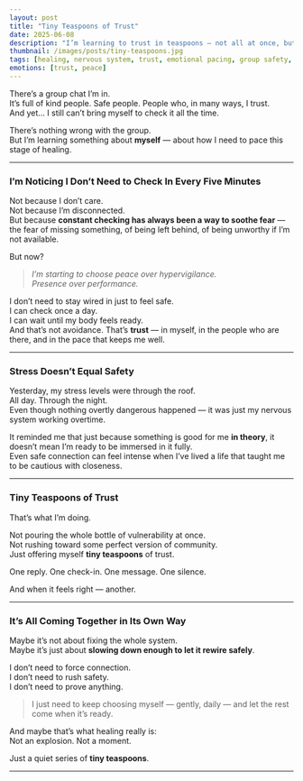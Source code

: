 ```yaml
---
layout: post
title: "Tiny Teaspoons of Trust"
date: 2025-06-08
description: "I’m learning to trust in teaspoons — not all at once, but slowly, softly, on my own terms. And that’s enough."
thumbnail: /images/posts/tiny-teaspoons.jpg
tags: [healing, nervous system, trust, emotional pacing, group safety, self-regulation]
emotions: [trust, peace]
---
```


There’s a group chat I’m in.  
It’s full of kind people. Safe people. People who, in many ways, I trust.  
And yet… I still can’t bring myself to check it all the time.

There’s nothing wrong with the group.  
But I’m learning something about **myself** — about how I need to pace this stage of healing.

---

### I’m Noticing I Don’t Need to Check In Every Five Minutes

Not because I don’t care.  
Not because I’m disconnected.  
But because **constant checking has always been a way to soothe fear** — the fear of missing something, of being left behind, of being unworthy if I’m not available.

But now?

> *I’m starting to choose peace over hypervigilance.*  
> *Presence over performance.*

I don’t need to stay wired in just to feel safe.  
I can check once a day.  
I can wait until my body feels ready.  
And that’s not avoidance. That’s **trust** — in myself, in the people who are there, and in the pace that keeps me well.

---

### Stress Doesn’t Equal Safety

Yesterday, my stress levels were through the roof.  
All day. Through the night.  
Even though nothing overtly dangerous happened — it was just my nervous system working overtime.

It reminded me that just because something is good for me **in theory**, it doesn’t mean I’m ready to be immersed in it fully.  
Even safe connection can feel intense when I’ve lived a life that taught me to be cautious with closeness.

---

### Tiny Teaspoons of Trust

That’s what I’m doing.

Not pouring the whole bottle of vulnerability at once.  
Not rushing toward some perfect version of community.  
Just offering myself **tiny teaspoons** of trust.

One reply. One check-in. One message. One silence.

And when it feels right — another.

---

### It’s All Coming Together in Its Own Way

Maybe it’s not about fixing the whole system.  
Maybe it’s just about **slowing down enough to let it rewire safely**.

I don’t need to force connection.  
I don’t need to rush safety.  
I don’t need to prove anything.

> I just need to keep choosing myself — gently, daily — and let the rest come when it’s ready.

And maybe that’s what healing really is:  
Not an explosion. Not a moment.

Just a quiet series of **tiny teaspoons**.

---
